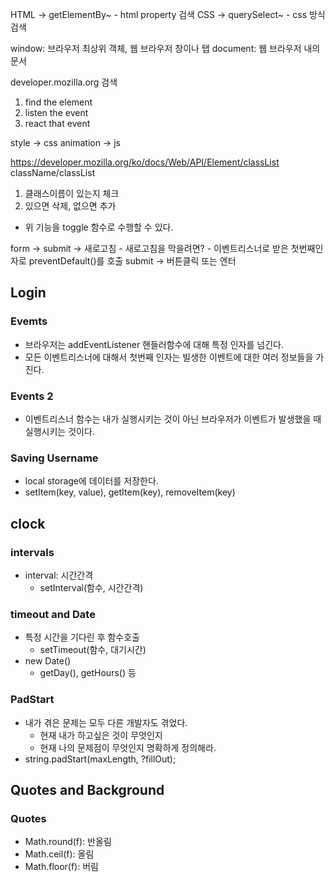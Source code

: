 HTML -> getElementBy~
    - html property 검색
CSS -> querySelect~
    - css 방식 검색

window: 브라우저 최상위 객체, 웹 브라우저 창이나 탭
document: 웹 브라우저 내의 문서

developer.mozilla.org 검색

1. find the element
2. listen the event
3. react that event

style -> css
animation -> js

https://developer.mozilla.org/ko/docs/Web/API/Element/classList
className/classList

1. 클래스이름이 있는지 체크
2. 있으면 삭제, 없으면 추가
- 위 기능을 toggle 함수로 수행할 수 있다.

form -> submit -> 새로고침
    - 새로고침을 막을려면?
    - 이벤트리스너로 받은 첫번째인자로 preventDefault()를 호출
submit -> 버튼클릭 또는 엔터

## Login
### Evemts
- 브라우저는 addEventListener 핸들러함수에 대해 특정 인자를 넘긴다.
- 모든 이벤트리스너에 대해서 첫번째 인자는 빌생한 이벤트에 대한 여러 정보들을 가진다.


### Events 2
- 이벤트리스너 함수는 내가 실행시키는 것이 아닌 브라우저가 이벤트가 발생했을 때 실행시키는 것이다.

### Saving Username
- local storage에 데이터를 저장한다.
- setItem(key, value), getItem(key), removeItem(key)

## clock
### intervals
- interval: 시간간격
  - setInterval(함수, 시간간격)

### timeout and Date
- 특정 시간을 기다린 후 함수호출
  - setTimeout(함수, 대기시간)
- new Date()
  - getDay(), getHours() 등

### PadStart
- 내가 겪은 문제는 모두 다른 개발자도 겪었다.
  - 현재 내가 하고싶은 것이 무엇인지
  - 현재 나의 문제점이 무엇인지 명확하게 정의해라.
- string.padStart(maxLength, ?fillOut);

## Quotes and Background
### Quotes
- Math.round(f): 반올림
- Math.ceil(f): 올림
- Math.floor(f): 버림